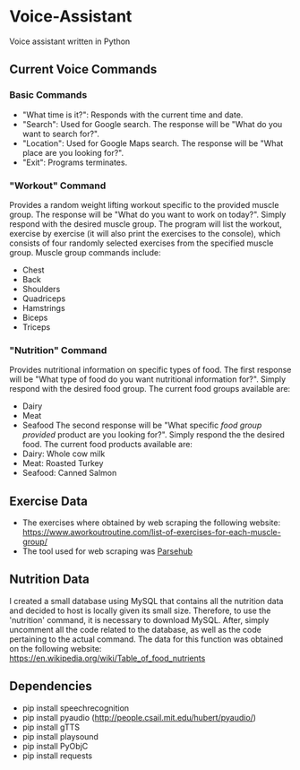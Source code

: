 # Voice-Assistant
Voice assistant written in Python

## Current Voice Commands

### Basic Commands
* "What time is it?": Responds with the current time and date.
* "Search": Used for Google search. The response will be "What do you want to search for?".
* "Location": Used for Google Maps search. The response will be "What place are you looking for?".
* "Exit": Programs terminates. 

### "Workout" Command
Provides a random weight lifting workout specific to the provided muscle group. The response will be "What do you want to work on today?".
Simply respond with the desired muscle group. The program will list the workout, exercise by exercise (it will also print the exercises to 
the console), which consists of four randomly selected exercises from the specified muscle group. Muscle group commands include:
* Chest
* Back
* Shoulders
* Quadriceps
* Hamstrings
* Biceps
* Triceps

### "Nutrition" Command
Provides nutritional information on specific types of food. The first response will be "What type of food do you want nutritional information for?". Simply respond with the desired food group. The current food groups available are:
* Dairy 
* Meat
* Seafood
The second response will be "What specific *food group provided* product are you looking for?". Simply respond the the desired food. 
The current food products available are:
* Dairy: Whole cow milk
* Meat: Roasted Turkey
* Seafood: Canned Salmon

## Exercise Data
* The exercises where obtained by web scraping the following website: https://www.aworkoutroutine.com/list-of-exercises-for-each-muscle-group/
* The tool used for web scraping was [Parsehub](https://www.parsehub.com/)

## Nutrition Data
I created a small database using MySQL that contains all the nutrition data and decided to host is locally given its small size. Therefore, to use the 'nutrition' command, it is necessary to download MySQL. After, simply uncomment all the code related to the 
database, as well as the code pertaining to the actual command. The data for this function was obtained on the following website: 
https://en.wikipedia.org/wiki/Table_of_food_nutrients

## Dependencies
* pip install speechrecognition
* pip install pyaudio (http://people.csail.mit.edu/hubert/pyaudio/)
* pip install gTTS
* pip install playsound
* pip install PyObjC
* pip install requests
